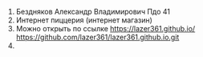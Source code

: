 1) Бездняков Александр Владимирович Пдо 41
2) Интернет пиццерия (интернет магазин) 
3) Можно открыть по ссылке https://lazer361.github.io/
    https://github.com/lazer361/lazer361.github.io.git
4) 